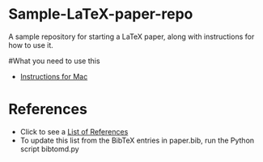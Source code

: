 Sample-LaTeX-paper-repo
=======================

A sample repository for starting a LaTeX paper, along with instructions for how to use it.

#What you need to use this
* [Instructions for Mac](README_MAC.md)


# References
* Click to see a [List of References](REFERENCES.md)
* To update this list from the BibTeX entries in paper.bib, run the Python script bibtomd.py
